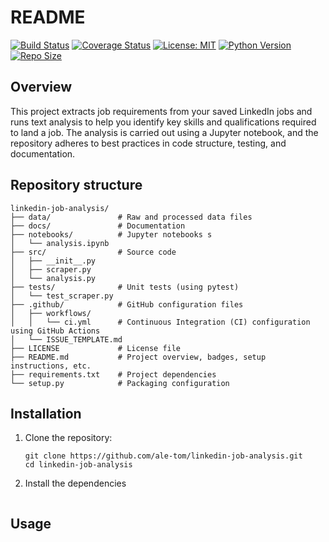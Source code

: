 # README

[![Build Status](https://github.com/ale-tom/linkedin-job-analysis/actions/workflows/ci.yml/badge.svg)](https://github.com/ale-tom/linkedin-job-analysis/actions)
[![Coverage Status](https://coveralls.io/repos/github/ale-tom/linkedin-job-analysis/badge.svg?branch=master)](https://coveralls.io/github/ale-tom/linkedin-job-analysis?branch=master)
[![License: MIT](https://img.shields.io/badge/License-MIT-yellow.svg)](https://opensource.org/licenses/MIT)
[![Python Version](https://img.shields.io/badge/Python-3.8%2B-blue.svg)](https://www.python.org)
[![Repo Size](https://img.shields.io/github/repo-size/ale-tom/linkedin-job-analysis)](https://github.com/ale-tom/linkedin-job-analysis)


## Overview

This project extracts job requirements from your saved LinkedIn jobs and runs text analysis to help you identify key skills and qualifications required to land a job. The analysis is carried out using a Jupyter notebook, and the repository adheres to best practices in code structure, testing, and documentation.

## Repository structure
```
linkedin-job-analysis/
├── data/               # Raw and processed data files
├── docs/               # Documentation 
├── notebooks/          # Jupyter notebooks s
│   └── analysis.ipynb
├── src/                # Source code
│   ├── __init__.py
│   ├── scraper.py
│   └── analysis.py
├── tests/              # Unit tests (using pytest)
│   └── test_scraper.py
├── .github/            # GitHub configuration files 
│   ├── workflows/
│   │   └── ci.yml      # Continuous Integration (CI) configuration using GitHub Actions
│   └── ISSUE_TEMPLATE.md
├── LICENSE             # License file 
├── README.md           # Project overview, badges, setup instructions, etc.
├── requirements.txt    # Project dependencies
└── setup.py            # Packaging configuration
```

## Installation

1. Clone the repository:

   ```
   git clone https://github.com/ale-tom/linkedin-job-analysis.git
   cd linkedin-job-analysis
   ```

2. Install the dependencies
```pip install -r requirements.txt
```
## Usage
```
```
